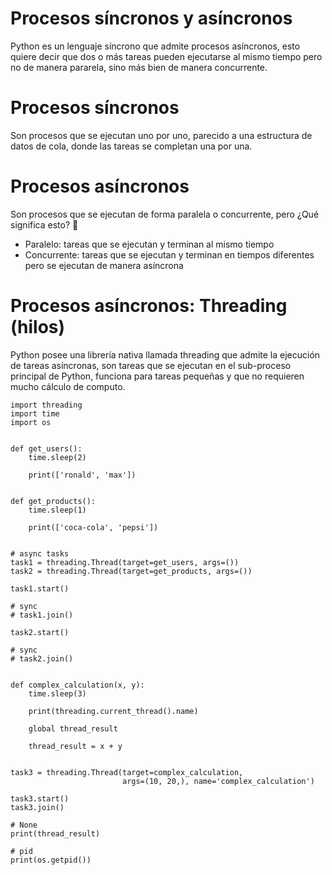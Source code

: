 # Procesos síncronos y asíncronos

Python es un lenguaje síncrono que admite procesos asíncronos, esto quiere decir que dos o más tareas pueden ejecutarse al mismo tiempo pero no de manera pararela, sino más bien de manera concurrente.

# Procesos síncronos

Son procesos que se ejecutan uno por uno, parecido a una estructura de datos de cola, donde las tareas se completan una por una.

# Procesos asíncronos

Son procesos que se ejecutan de forma paralela o concurrente, pero ¿Qué significa esto? 🤔

- Paralelo: tareas que se ejecutan y terminan al mismo tiempo
- Concurrente: tareas que se ejecutan y terminan en tiempos diferentes pero se ejecutan de manera asíncrona

# Procesos asíncronos: Threading (hilos)

Python posee una librería nativa llamada threading que admite la ejecución de tareas asíncronas, son tareas que se ejecutan en el sub-proceso principal de Python, funciona para tareas pequeñas y que no requieren mucho cálculo de computo.

```$
import threading
import time
import os


def get_users():
    time.sleep(2)

    print(['ronald', 'max'])


def get_products():
    time.sleep(1)

    print(['coca-cola', 'pepsi'])


# async tasks
task1 = threading.Thread(target=get_users, args=())
task2 = threading.Thread(target=get_products, args=())

task1.start()

# sync
# task1.join()

task2.start()

# sync
# task2.join()


def complex_calculation(x, y):
    time.sleep(3)

    print(threading.current_thread().name)

    global thread_result

    thread_result = x + y


task3 = threading.Thread(target=complex_calculation,
                         args=(10, 20,), name='complex_calculation')

task3.start()
task3.join()

# None
print(thread_result)

# pid
print(os.getpid())
```
